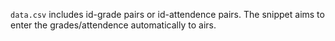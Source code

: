 `data.csv` includes id-grade pairs or id-attendence pairs.
The snippet aims to enter the grades/attendence automatically to airs.
